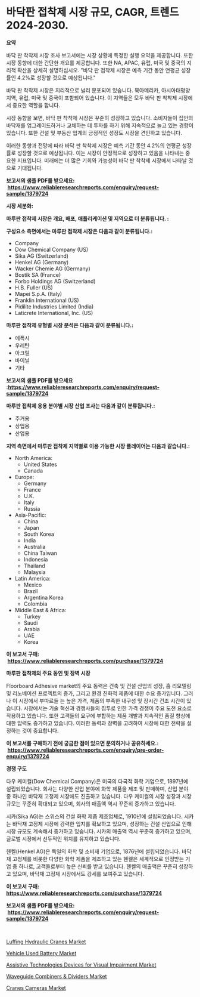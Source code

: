 <p><h1>바닥판 접착제 시장 규모, CAGR, 트렌드 2024-2030.</h1></p><p><strong>요약</strong></p>
<p><p>바닥 판 착착제 시장 조사 보고서에는 시장 상황에 특정한 실행 요약을 제공합니다. 또한 시장 동향에 대한 간단한 개요를 제공합니다. 또한 NA, APAC, 유럽, 미국 및 중국의 지리적 확산을 상세히 설명하십시오. "바닥 판 접착제 시장은 예측 기간 동안 연평균 성장률인 4.2%로 성장할 것으로 예상됩니다." </p><p>바닥 판 착착제 시장은 지리적으로 널리 분포되어 있습니다. 북아메리카, 아시아태평양 지역, 유럽, 미국 및 중국이 포함되어 있습니다. 이 지역들은 모두 바닥 판 착착제 시장에서 중요한 역할을 합니다.</p><p>시장 동향을 보면, 바닥 판 착착제 시장은 꾸준히 성장하고 있습니다. 소비자들이 집안의 바닥재를 업그레이드하거나 교체하는 데 투자를 하기 위해 지속적으로 늘고 있는 경향이 있습니다. 또한 건설 및 부동산 업계의 긍정적인 성장도 시장을 견인하고 있습니다.</p><p>이러한 동향과 전망에 따라 바닥 판 착착제 시장은 예측 기간 동안 4.2%의 연평균 성장률로 성장할 것으로 예상됩니다. 이는 시장이 안정적으로 성장하고 있음을 나타내는 중요한 지표입니다. 미래에는 더 많은 기회와 가능성이 바닥 판 착착제 시장에서 나타날 것으로 기대됩니다.</p></p>
<p><strong>보고서의 샘플 PDF를 받으세요: &nbsp;<a href="https://www.reliableresearchreports.com/enquiry/request-sample/1379724">https://www.reliableresearchreports.com/enquiry/request-sample/1379724</a></strong></p>
<p><strong>시장 세분화:</strong></p>
<p><strong> 마루판 접착제 시장은 개요, 배포, 애플리케이션 및 지역으로 더 분류됩니다. :</strong></p>
<p><strong>구성요소 측면에서는 마루판 접착제 시장은 다음과 같이 분류됩니다.:</strong></p>
<p><ul><li>Company</li><li>Dow Chemical Company (US)</li><li>Sika AG (Switzerland)</li><li>Henkel AG (Germany)</li><li>Wacker Chemie AG (Germany)</li><li>Bostik SA (France)</li><li>Forbo Holdings AG (Switzerland)</li><li>H.B. Fuller (US)</li><li>Mapei S.p.A. (Italy)</li><li>Franklin International (US)</li><li>Pidilite Industries Limited (India)</li><li>Laticrete International, Inc. (US)</li></ul></p>
<p><strong> 마루판 접착제 유형별 시장 분석은 다음과 같이 분류됩니다.:</strong></p>
<p><ul><li>에폭시</li><li>우레탄</li><li>아크릴</li><li>바이닐</li><li>기타</li></ul></p>
<p><strong>보고서의 샘플 PDF를 받으세요 :<a href="https://www.reliableresearchreports.com/enquiry/request-sample/1379724">https://www.reliableresearchreports.com/enquiry/request-sample/1379724</a></strong></p>
<p><strong> 마루판 접착제 응용 분야별 시장 산업 조사는 다음과 같이 분류됩니다.:</strong></p>
<p><ul><li>주거용</li><li>상업용</li><li>산업용</li></ul></p>
<p><strong>지역 측면에서 마루판 접착제 지역별로 이용 가능한 시장 플레이어는 다음과 같습니다.:</strong></p>
<p><ul>
    <li>
        North America:
        <ul>
            <li>United States</li>
            <li>Canada</li>
        </ul>
    </li>
    <li>
        Europe:
        <ul>
            <li>Germany</li>
            <li>France</li>
            <li>U.K.</li>
            <li>Italy</li>
            <li>Russia</li>
        </ul>
    </li>
    <li>
        Asia-Pacific:
        <ul>
            <li>China</li>
            <li>Japan</li>
            <li>South Korea</li>
            <li>India</li>
            <li>Australia</li>
            <li>China Taiwan</li>
            <li>Indonesia</li>
            <li>Thailand</li>
            <li>Malaysia</li>
        </ul>
    </li>
    <li>
        Latin America:
        <ul>
            <li>Mexico</li>
            <li>Brazil</li>
            <li>Argentina Korea</li>
            <li>Colombia</li>
        </ul>
    </li>
    <li>
        Middle East & Africa:
        <ul>
            <li>Turkey</li>
            <li>Saudi</li>
            <li>Arabia</li>
            <li>UAE</li>
            <li>Korea</li>
        </ul>
    </li>
    </ul></p>
<p><strong>이 보고서 구매: &nbsp;<a href="https://www.reliableresearchreports.com/purchase/1379724">https://www.reliableresearchreports.com/purchase/1379724</a></strong></p>
<p><strong>마루판 접착제의 주요 동인 및 장벽 시장</strong></p>
<p><p>Floorboard Adhesive market의 주요 동력은 건축 및 건설 산업의 성장, 홈 리모델링 및 리노베이션 프로젝트의 증가, 그리고 환경 친화적 제품에 대한 수요 증가입니다. 그러나 이 시장에서 부따르들 는 높은 가격, 제품의 부족한 내구성 및 장시간 건조 시간이 있습니다. 시장에서는 기술 혁신과 경쟁사들의 침투로 인한 가격 경쟁이 주요 도전 요소로 작용하고 있습니다. 또한 고객들의 요구에 부합하는 제품 개발과 지속적인 품질 향상에 대한 압력도 증가하고 있습니다. 이러한 동력과 장벽을 고려하여 시장에 대한 전략을 설정하는 것이 중요합니다.</p></p>
<p><strong>이 보고서를 구매하기 전에 궁금한 점이 있으면 문의하거나 공유하세요.: &nbsp;<a href="https://www.reliableresearchreports.com/enquiry/pre-order-enquiry/1379724">https://www.reliableresearchreports.com/enquiry/pre-order-enquiry/1379724</a></strong></p>
<p><strong>경쟁 구도</strong></p>
<p><p>다우 케미컬(Dow Chemical Company)은 미국의 다국적 화학 기업으로, 1897년에 설립되었습니다. 회사는 다양한 산업 분야에 화학 제품을 제조 및 판매하며, 산업 분야 중 하나인 바닥재 고정제 시장에도 진출하고 있습니다. 다우 케미컬의 시장 성장과 시장 규모는 꾸준히 확대되고 있으며, 회사의 매출액 역시 꾸준히 증가하고 있습니다.</p><p>시카(Sika AG)는 스위스의 건설 화학 제품 제조업체로, 1910년에 설립되었습니다. 시카는 바닥재 고정제 시장에 강력한 입지를 확보하고 있으며, 성장하는 건설 산업으로 인해 시장 규모도 계속해서 증가하고 있습니다. 시카의 매출액 역시 꾸준히 증가하고 있으며, 글로벌 시장에서 선두적인 위치를 유지하고 있습니다.</p><p>헨켈(Henkel AG)은 독일의 화학 및 소비재 기업으로, 1876년에 설립되었습니다. 바닥재 고정제를 비롯한 다양한 화학 제품을 제조하고 있는 헨켈은 세계적으로 인정받는 기업 중 하나로, 고객들로부터 높은 신뢰를 받고 있습니다. 헨켈의 매출액은 꾸준히 성장하고 있으며, 바닥재 고정제 시장에서도 강세를 보여주고 있습니다.</p></p>
<p><strong>이 보고서 구매: &nbsp; <a href="https://www.reliableresearchreports.com/purchase/1379724">https://www.reliableresearchreports.com/purchase/1379724</a></strong></p>
<p><strong>보고서의 샘플 PDF를 받으세요: &nbsp;<a href="https://www.reliableresearchreports.com/enquiry/request-sample/1379724">https://www.reliableresearchreports.com/enquiry/request-sample/1379724</a></strong><strong></strong></p>
<p>&nbsp;</p>
<p><p><a href="https://github.com/dx0328/Market-Research-Report-List-1/blob/main/luffing-hydraulic-cranes-market.md">Luffing Hydraulic Cranes Market</a></p><p><a href="https://boundless-drawbridge-702.notion.site/Vehicle-Used-Battery-Market-Size-Growing-and-Forecasted-for-period-from-2024-2031-and-provides-com-c1324b1f316f412ea38abc1127181c68">Vehicle Used Battery Market</a></p><p><a href="https://natural-crush-b99.notion.site/Assistive-Technologies-Devices-for-Visual-Impairment-Market-Research-Report-Provides-thorough-Indust-41e6d6a3715f4374b6c5ef10115e8fb5">Assistive Technologies Devices for Visual Impairment Market</a></p><p><a href="https://view.publitas.com/reportprime-1/waveguide-combiners-dividers-market-furnish-information-about-market-size-market-share-market-dynamics-and-projections-spanning-from-2024-to-2031/">Waveguide Combiners & Dividers Market</a></p><p><a href="https://github.com/juancolorado15/Market-Research-Report-List-1/blob/main/cranes-cameras-market.md">Cranes Cameras Market</a></p></p>